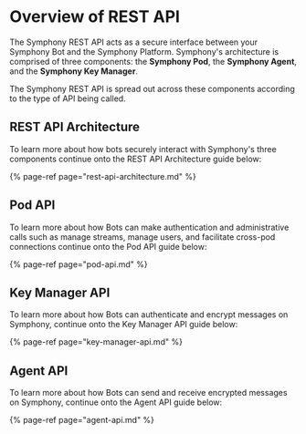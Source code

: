 # Overview of REST API

The Symphony REST API acts as a secure interface between your Symphony Bot and the Symphony Platform. Symphony's architecture is comprised of three components: the **Symphony Pod**, the **Symphony Agent**, and the **Symphony Key Manager**.

The Symphony REST API is spread out across these components according to the type of API being called.

## REST API Architecture

To learn more about how bots securely interact with Symphony's three components continue onto the REST API Architecture guide below:

{% page-ref page="rest-api-architecture.md" %}

## Pod API

To learn more about how Bots can make authentication and administrative calls such as manage streams, manage users, and facilitate cross-pod connections continue onto the Pod API guide below:

{% page-ref page="pod-api.md" %}

## Key Manager API

To learn more about how Bots can authenticate and encrypt messages on Symphony, continue onto the Key Manager API guide below:

{% page-ref page="key-manager-api.md" %}

## Agent API

To learn more about how Bots can send and receive encrypted messages on Symphony, continue onto the Agent API guide below:

{% page-ref page="agent-api.md" %}

